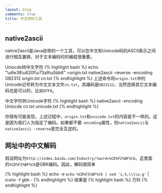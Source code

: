 ```yaml
---
layout: blog
comments: true
title: 中文转码工具
---
```


## native2ascii
native2ascii是Java自带的一个工具，可以在中文和Unicode码的ASCII表示之间进行相互置换，对于文本编码时的编程很重要。

Uniocde转中文字符
{% highlight bash %}
echo "\u6e38\u620f\u73a9\u5bb6" >origin.txt
native2ascii -reverse -encoding GB2312 origin.txt cn.txt
{% endhighlight %}
上述命令将`origin.txt`中的Unicode记号转为中文文本文件`cn.txt`，其编码是`GB23112`，当然选择其它文本编码也是可以的，比如`UTF8`。

中文字符转Unicode字符
{% highlight bash %}
native2ascii -encoding Uniocde cn.txt unicode.txt
{% endhighlight %}

你很有可能发现，上述过程中，`origin.txt`和`unicode.txt`的内容是不一样的。这是因为我们人为指定了编码。如果都不要`-encoding`属性，则`native2ascii`与`native2ascii -reverse`是完全互逆的。


## 网址中的中文解码
假设网址为`http://index.baidu.com/Industry/?word=%CD%F2%BF%C6`。这里面的`%CD%F2%BF%C6`是GBK编码。因此，解码很简单

{% highlight bash %}
echo -e `echo %CD%F2%BF%C6 | sed 's,%,\\\\x,g'` | iconv -f gbk -
{% endhighlight %}
结果是
{% highlight bash %}
万科
{% endhighlight %}

